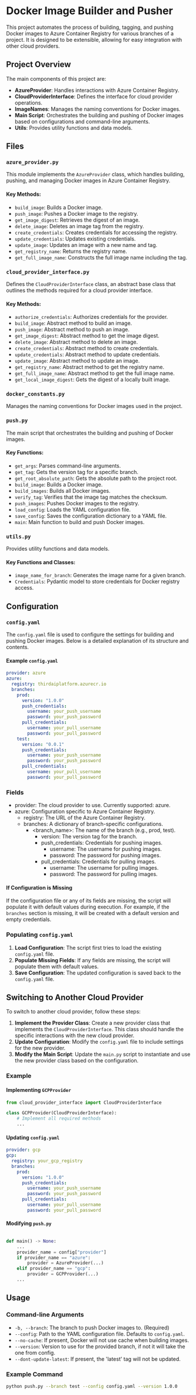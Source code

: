 # Docker Image Builder and Pusher

This project automates the process of building, tagging, and pushing Docker images to Azure Container Registry for various branches of a project. It is designed to be extensible, allowing for easy integration with other cloud providers.

## Project Overview

The main components of this project are:

- **AzureProvider**: Handles interactions with Azure Container Registry.
- **CloudProviderInterface**: Defines the interface for cloud provider operations.
- **ImageNames**: Manages the naming conventions for Docker images.
- **Main Script**: Orchestrates the building and pushing of Docker images based on configurations and command-line arguments.
- **Utils**: Provides utility functions and data models.

## Files

### `azure_provider.py`

This module implements the `AzureProvider` class, which handles building, pushing, and managing Docker images in Azure Container Registry.

#### Key Methods:

- `build_image`: Builds a Docker image.
- `push_image`: Pushes a Docker image to the registry.
- `get_image_digest`: Retrieves the digest of an image.
- `delete_image`: Deletes an image tag from the registry.
- `create_credentials`: Creates credentials for accessing the registry.
- `update_credentials`: Updates existing credentials.
- `update_image`: Updates an image with a new name and tag.
- `get_registry_name`: Returns the registry name.
- `get_full_image_name`: Constructs the full image name including the tag.

### `cloud_provider_interface.py`

Defines the `CloudProviderInterface` class, an abstract base class that outlines the methods required for a cloud provider interface.

#### Key Methods:

- `authorize_credentials`: Authorizes credentials for the provider.
- `build_image`: Abstract method to build an image.
- `push_image`: Abstract method to push an image.
- `get_image_digest`: Abstract method to get the image digest.
- `delete_image`: Abstract method to delete an image.
- `create_credentials`: Abstract method to create credentials.
- `update_credentials`: Abstract method to update credentials.
- `update_image`: Abstract method to update an image.
- `get_registry_name`: Abstract method to get the registry name.
- `get_full_image_name`: Abstract method to get the full image name.
- `get_local_image_digest`: Gets the digest of a locally built image.

### `docker_constants.py`

Manages the naming conventions for Docker images used in the project.

### `push.py`

The main script that orchestrates the building and pushing of Docker images.

#### Key Functions:

- `get_args`: Parses command-line arguments.
- `get_tag`: Gets the version tag for a specific branch.
- `get_root_absolute_path`: Gets the absolute path to the project root.
- `build_image`: Builds a Docker image.
- `build_images`: Builds all Docker images.
- `verify_tag`: Verifies that the image tag matches the checksum.
- `push_images`: Pushes Docker images to the registry.
- `load_config`: Loads the YAML configuration file.
- `save_config`: Saves the configuration dictionary to a YAML file.
- `main`: Main function to build and push Docker images.

### `utils.py`

Provides utility functions and data models.

#### Key Functions and Classes:

- `image_name_for_branch`: Generates the image name for a given branch.
- `Credentials`: Pydantic model to store credentials for Docker registry access.

## Configuration

### `config.yaml`

The `config.yaml` file is used to configure the settings for building and pushing Docker images. Below is a detailed explanation of its structure and contents.

#### Example `config.yaml`

```yaml
provider: azure
azure:
  registry: thirdaiplatform.azurecr.io
  branches:
    prod:
      version: "1.0.0"
      push_credentials:
        username: your_push_username
        password: your_push_password
      pull_credentials:
        username: your_pull_username
        password: your_pull_password
    test:
      version: "0.0.1"
      push_credentials:
        username: your_push_username
        password: your_push_password
      pull_credentials:
        username: your_pull_username
        password: your_pull_password
```

### Fields
- provider: The cloud provider to use. Currently supported: azure.
- azure: Configuration specific to Azure Container Registry.
    - registry: The URL of the Azure Container Registry.
    - branches: A dictionary of branch-specific configurations.
        - <branch_name>: The name of the branch (e.g., prod, test).
            - version: The version tag for the branch.
            - push_credentials: Credentials for pushing images.
                - username: The username for pushing images.
                - password: The password for pushing images.
            - pull_credentials: Credentials for pulling images.
                - username: The username for pulling images.
                - password: The password for pulling images.


#### If Configuration is Missing

If the configuration file or any of its fields are missing, the script will populate it with default values during execution. For example, if the `branches` section is missing, it will be created with a default version and empty credentials.

### Populating `config.yaml`

1. **Load Configuration**: The script first tries to load the existing `config.yaml` file.
2. **Populate Missing Fields**: If any fields are missing, the script will populate them with default values.
3. **Save Configuration**: The updated configuration is saved back to the `config.yaml` file.

## Switching to Another Cloud Provider

To switch to another cloud provider, follow these steps:

1. **Implement the Provider Class**: Create a new provider class that implements the `CloudProviderInterface`. This class should handle the specific interactions with the new cloud provider.
2. **Update Configuration**: Modify the `config.yaml` file to include settings for the new provider.
3. **Modify the Main Script**: Update the `main.py` script to instantiate and use the new provider class based on the configuration.

### Example

#### Implementing `GCPProvider`

```python
from cloud_provider_interface import CloudProviderInterface

class GCPProvider(CloudProviderInterface):
    # Implement all required methods
    ...

```

#### Updating ``config.yaml``

```yaml
provider: gcp
gcp:
  registry: your_gcp_registry
  branches:
    prod:
      version: "1.0.0"
      push_credentials:
        username: your_push_username
        password: your_push_password
      pull_credentials:
        username: your_pull_username
        password: your_pull_password
```

#### Modifying ``push.py``
```python

def main() -> None:
    ...
    provider_name = config["provider"]
    if provider_name == "azure":
        provider = AzureProvider(...)
    elif provider_name == "gcp":
        provider = GCPProvider(...)
    ...
```


## Usage

### Command-line Arguments

- `-b, --branch`: The branch to push Docker images to. (Required)
- `--config`: Path to the YAML configuration file. Defaults to `config.yaml`.
- `--no-cache`: If present, Docker will not use cache when building images.
- `--version`: Version to use for the provided branch, if not it will take the one from config.
- `--dont-update-latest`: If present, the 'latest' tag will not be updated.

### Example Command

```sh
python push.py --branch test --config config.yaml --version 1.0.0
